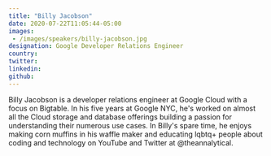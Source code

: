 ```yaml
---
title: "Billy Jacobson"
date: 2020-07-22T11:05:44-05:00
images: 
 - /images/speakers/billy-jacobson.jpg
designation: Google Developer Relations Engineer
country: 
twitter: 
linkedin: 
github: 
---
```


Billy Jacobson is a developer relations engineer at Google Cloud with a focus on Bigtable. In his five years at Google NYC, he's worked on almost all the Cloud storage and database offerings building a passion for understanding their numerous use cases. In Billy's spare time, he enjoys making corn muffins in his waffle maker and educating lqbtq+ people about coding and technology on YouTube and Twitter at @theannalytical.
